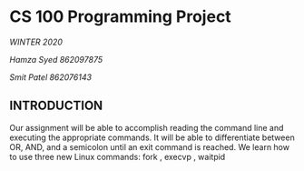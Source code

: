 # CS 100 Programming Project

*WINTER 2020*

*Hamza Syed 862097875*

*Smit Patel 862076143*

## INTRODUCTION
  Our assignment will be able to accomplish reading the command line and executing the appropriate commands. It will be able
  to differentiate between OR, AND, and a semicolon until an exit command is reached.
  We learn how to use three new Linux commands: fork , execvp , waitpid

